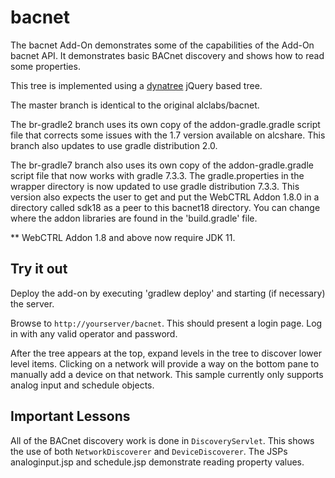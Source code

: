 bacnet
========

The bacnet Add-On demonstrates some of the capabilities of the Add-On bacnet API. It demonstrates basic
BACnet discovery and shows how to read some properties.

This tree is implemented using a [dynatree](http://dynatree.googlecode.com/) jQuery based tree.

The master branch is identical to the original alclabs/bacnet.

The br-gradle2 branch uses its own copy of the addon-gradle.gradle script file that corrects some issues with the 1.7 version available on alcshare.  This branch also updates to use gradle distribution 2.0.

The br-gradle7 branch also uses its own copy of the addon-gradle.gradle script file that now works with gradle 7.3.3.  The gradle.properties in the wrapper directory is now updated to use gradle distribution 7.3.3.  This version also expects the user to get and put the WebCTRL Addon 1.8.0 in a directory called sdk18 as a peer to this bacnet18 directory.  You can change where the addon libraries are found in the 'build.gradle' file.  

** WebCTRL Addon 1.8 and above now require JDK 11.

Try it out
----------

Deploy the add-on by executing 'gradlew deploy' and starting (if necessary) the server.

Browse to `http://yourserver/bacnet`. This should present a login page. Log in with any valid operator and password.

After the tree appears at the top, expand levels in the tree to discover lower level items. Clicking on a network
will provide a way on the bottom pane to manually add a device on that network.  This sample currently only
supports analog input and schedule objects.

Important Lessons
-----------------

All of the BACnet discovery work is done in `DiscoveryServlet`. This shows the use of both `NetworkDiscoverer` and
`DeviceDiscoverer`. The JSPs analoginput.jsp and schedule.jsp demonstrate reading property values.
